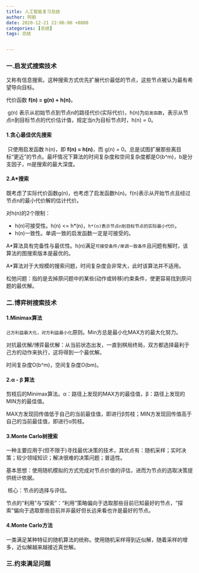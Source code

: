 ```yaml
---
title: 人工智能复习总结
author: 阿航
date: 2020-12-21 22:06:00 +0800
categories: [总结]
tags: 总结


---
```






### 一.启发式搜索技术

​	又称有信息搜索。这种搜索方式优先扩展代价最低的节点，这些节点被认为最有希望导向目标。

代价函数 **f(n) = g(n) + h(n)**。

​	g(n) 表示从初始节点到节点n的路径代价(实际代价)，h(n)为`启发函数`，表示从节点n到目标节点的代价估计值，规定当n为目标节点时，h(n) = 0。

#### 1.贪心最佳优先搜索

​	只使用启发函数 h(n)，即 **f(n) = h(n)**，而 g(n) = 0。总是试图扩展那些离目标“更近”的节点。最坏情况下算法的时间复杂度和空间复杂度都是O(b^m)，b是分支因子，m是搜索的最大深度。

#### 2.A*搜索

​	既考虑了实际代价函数g(n)，也考虑了启发函数h(n)。f(n)表示从开始节点且经过节点n的最小代价解的估计代价。

对h(n)的2个限制：

* h(n)可接受性。h(n) <= h*(n)，`h*(n)表示节点n到目标节点的实际最小代价`。
* h(n)一致性。单调一致的启发函数一定是可接受的。

A*算法具有完备性与最优性。h(n)满足`可接受条件/单调一致条件`且问题有解时，该算法的图搜索版本是最优的。

A*算法对于大规模的搜索问题，时间复杂度会非常大，此时该算法并不适用。

松弛问题：指的是去掉原问题中的某些(动作或转移)约束条件，使更容易找到原问题的最优解。



### 二.博弈树搜索技术

#### 1.Minimax算法

`己方利益最大化，对方利益最小化`原则。Min方总是最小化MAX方的最大化努力。

对抗最优解/博弈最优解：从当前状态出发，一直到棋局终局，双方都选择最利于己方的动作来执行，这将得到一个最优解。

时间复杂度O(b^m)，空间复杂度O(bm)。

#### 2.α - β 算法

​	剪枝后的Minimax算法。α：路径上发现的MAX方的最佳值，β：路径上发现的MIN方的最佳值。

MAX方发现回传值低于自己的当前最佳值，即进行β剪枝；MIN方发现回传值高于自己的当前最佳值，即进行α剪枝。

#### 3.Monte Carlo树搜索

​	一种主要应用于(但不限于)寻找最优决策的技术，其优点有：随机采样；实时决策；较少领域知识；解决很难的决策问题；普适性。

​	基本思想：使用随机模拟的方式完成对节点价值的评估，进而为节点的选取决策提供统计依据。

​	核心：节点的选择与评估。

​	节点的“利用”与“探索”：“利用”策略偏向于选取那些目前已知最好的节点，“探索”偏向于选取那些目前并非最好但长远来看也许是最好的节点。

#### 4.Monte Carlo方法

​	一类满足某种特征的随机算法的统称。使用随机采样得到近似解，随着采样的增多，近似解越来越接近真世解。



### 三.约束满足问题






